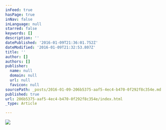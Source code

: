 ```yaml
---
inFeed: true
hasPage: true
inNav: false
inLanguage: null
starred: false
keywords: []
description: ''
datePublished: '2016-01-09T21:36:01.752Z'
dateModified: '2016-01-09T21:32:53.807Z'
title: ''
author: []
authors: []
publisher:
  name: null
  domain: null
  url: null
  favicon: null
sourcePath: _posts/2016-01-09-206b5375-aaf5-4ec4-b470-0f292f8c354e.md
published: true
url: 206b5375-aaf5-4ec4-b470-0f292f8c354e/index.html
_type: Article

---
```

![](https://the-grid-user-content.s3-us-west-2.amazonaws.com/5ca67bf8-6b9a-48fb-a43b-5acde1cce2a4.jpg)